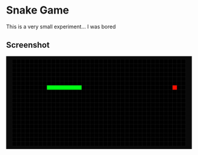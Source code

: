 # Snake Game

This is a very small experiment... I was bored

## Screenshot

![screenshot](Screenshot.png)
